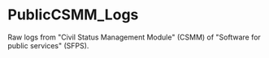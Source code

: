 # PublicCSMM_Logs
Raw logs from "Civil Status Management Module" (CSMM) of "Software for public services" (SFPS).
